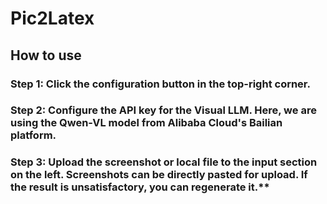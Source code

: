 # Pic2Latex
## How to use
### Step 1: Click the configuration button in the top-right corner.
### Step 2: Configure the API key for the Visual LLM. Here, we are using the Qwen-VL model from Alibaba Cloud's Bailian platform.
### Step 3: Upload the screenshot or local file to the input section on the left. Screenshots can be directly pasted for upload. If the result is unsatisfactory, you can regenerate it.**
